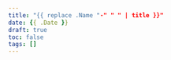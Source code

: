 ```yaml
---
title: "{{ replace .Name "-" " " | title }}"
date: {{ .Date }}
draft: true
toc: false
tags: []
---
```

